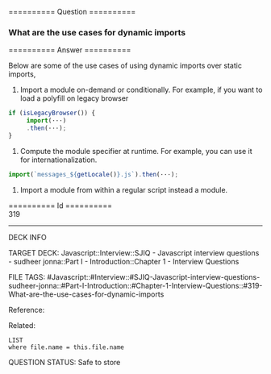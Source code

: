 ========== Question ==========  

### What are the use cases for dynamic imports  

========== Answer ==========  

Below are some of the use cases of using dynamic imports over static imports,

1. Import a module on-demand or conditionally. For example, if you want to load
    a polyfill on legacy browser

```javascript
if (isLegacyBrowser()) {
     import(···)
     .then(···);
}
```

1. Compute the module specifier at runtime. For example, you can use it for
    internationalization.

```javascript
import(`messages_${getLocale()}.js`).then(···);
```

1. Import a module from within a regular script instead a module.

========== Id ==========  
319

---

DECK INFO

TARGET DECK: Javascript::Interview::SJIQ - Javascript interview questions - sudheer jonna::Part I - Introduction::Chapter 1 - Interview Questions

FILE TAGS: #Javascript::#Interview::#SJIQ-Javascript-interview-questions-sudheer-jonna::#Part-I-Introduction::#Chapter-1-Interview-Questions::#319-What-are-the-use-cases-for-dynamic-imports

Reference:

Related:

```dataview
LIST
where file.name = this.file.name
```

QUESTION STATUS: Safe to store
